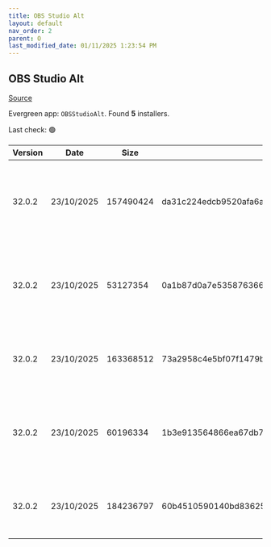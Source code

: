 ```yaml
---
title: OBS Studio Alt
layout: default
nav_order: 2
parent: O
last_modified_date: 01/11/2025 1:23:54 PM
---
```


## OBS Studio Alt

[Source](https://obsproject.com/)

Evergreen app: `OBSStudioAlt`. Found **5** installers.

Last check: 🟢

| Version | Date       | Size      | Sha256                                                           | Architecture | InstallerType | Type | URI                                                                                                                                                                                                                            |
| ------- | ---------- | --------- | ---------------------------------------------------------------- | ------------ | ------------- | ---- | ------------------------------------------------------------------------------------------------------------------------------------------------------------------------------------------------------------------------------ |
| 32.0.2  | 23/10/2025 | 157490424 | da31c224edcb9520afa6a0df89c0cc32eac07b5d8e8bc2816c3e55764738a117 | x64          | Default       | exe  | [https://github.com/obsproject/obs-studio/releases/download/32.0.2/OBS-Studio-32.0.2-Windows-x64-Installer.exe](https://github.com/obsproject/obs-studio/releases/download/32.0.2/OBS-Studio-32.0.2-Windows-x64-Installer.exe) |
| 32.0.2  | 23/10/2025 | 53127354  | 0a1b87d0a7e535876366cc45ca3aae769c6380223bcde40a9cc40852ace79a9e | ARM64        | Default       | zip  | [https://github.com/obsproject/obs-studio/releases/download/32.0.2/OBS-Studio-32.0.2-Windows-arm64-PDBs.zip](https://github.com/obsproject/obs-studio/releases/download/32.0.2/OBS-Studio-32.0.2-Windows-arm64-PDBs.zip)       |
| 32.0.2  | 23/10/2025 | 163368512 | 73a2958c4e5bf07f1479b5997ffcae6955848e160d61044d9e0f45d826cfb678 | ARM64        | Default       | zip  | [https://github.com/obsproject/obs-studio/releases/download/32.0.2/OBS-Studio-32.0.2-Windows-arm64.zip](https://github.com/obsproject/obs-studio/releases/download/32.0.2/OBS-Studio-32.0.2-Windows-arm64.zip)                 |
| 32.0.2  | 23/10/2025 | 60196334  | 1b3e913564866ea67db711ab4bb4e9ecd3225fb4bad478cf71b09ddaf98fe5ef | x64          | Default       | zip  | [https://github.com/obsproject/obs-studio/releases/download/32.0.2/OBS-Studio-32.0.2-Windows-x64-PDBs.zip](https://github.com/obsproject/obs-studio/releases/download/32.0.2/OBS-Studio-32.0.2-Windows-x64-PDBs.zip)           |
| 32.0.2  | 23/10/2025 | 184236797 | 60b4510590140bd83625cc694d4ccd56b34fb499fc41d18c9558636a53ceabfa | x64          | Default       | zip  | [https://github.com/obsproject/obs-studio/releases/download/32.0.2/OBS-Studio-32.0.2-Windows-x64.zip](https://github.com/obsproject/obs-studio/releases/download/32.0.2/OBS-Studio-32.0.2-Windows-x64.zip)                     |
